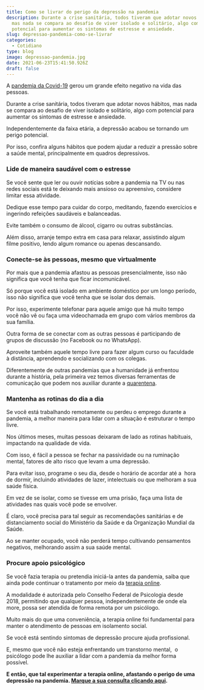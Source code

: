 ```yaml
---
title: Como se livrar do perigo da depressão na pandemia
description: Durante a crise sanitária, todos tiveram que adotar novos hábitos,
  mas nada se compara ao desafio de viver isolado e solitário, algo com
  potencial para aumentar os sintomas de estresse e ansiedade.
slug: depressao-pandemia-como-se-livrar
categories:
  - Cotidiano
type: blog
image: depressao-pandemia.jpg
date: 2021-06-23T15:41:50.926Z
draft: false
---
```


A [pandemia da Covid-19](https://yuribusin.com.br/como-lidar-com-a-histeria-coletiva-por-conta-da-covid-19/) gerou um grande efeito negativo na vida das pessoas.

Durante a crise sanitária, todos tiveram que adotar novos hábitos, mas nada se compara ao desafio de viver isolado e solitário, algo com potencial para aumentar os sintomas de estresse e ansiedade.

Independentemente da faixa etária, a depressão acabou se tornando um perigo potencial.

Por isso, confira alguns hábitos que podem ajudar a reduzir a pressão sobre a saúde mental, principalmente em quadros depressivos.

### Lide de maneira saudável com o estresse

Se você sente que ler ou ouvir notícias sobre a pandemia na TV ou nas redes sociais está te deixando mais ansioso ou apreensivo, considere limitar essa atividade.

Dedique esse tempo para cuidar do corpo, meditando, fazendo exercícios e ingerindo refeições saudáveis e balanceadas.

Evite também o consumo de álcool, cigarro ou outras substâncias.

Além disso, arranje tempo extra em casa para relaxar, assistindo algum filme positivo, lendo algum romance ou apenas descansando.

### Conecte-se às pessoas, mesmo que virtualmente

Por mais que a pandemia afastou as pessoas presencialmente, isso não significa que você tenha que ficar incomunicável.

Só porque você está isolado em ambiente doméstico por um longo período, isso não significa que você tenha que se isolar dos demais.

Por isso, experimente telefonar para aquele amigo que há muito tempo você não vê ou faça uma videochamada em grupo com vários membros da sua família.

Outra forma de se conectar com as outras pessoas é participando de grupos de discussão (no Facebook ou no WhatsApp).

Aproveite também aquele tempo livre para fazer algum curso ou faculdade à distância, aprendendo e socializando com os colegas.

Diferentemente de outras pandemias que a humanidade já enfrentou durante a história, pela primeira vez temos diversas ferramentas de comunicação que podem nos auxiliar durante a [quarentena](https://yuribusin.com.br/12-dicas-saude-mental-quarentena/).

### Mantenha as rotinas do dia a dia

Se você está trabalhando remotamente ou perdeu o emprego durante a pandemia, a melhor maneira para lidar com a situação é estruturar o tempo livre.

Nos últimos meses, muitas pessoas deixaram de lado as rotinas habituais, impactando na qualidade de vida.

Com isso, é fácil a pessoa se fechar na passividade ou na ruminação mental, fatores de alto risco que levam a uma depressão.

Para evitar isso, programe o seu dia, desde o horário de acordar até a  hora de dormir, incluindo atividades de lazer, intelectuais ou que melhoram a sua saúde física.

Em vez de se isolar, como se tivesse em uma prisão, faça uma lista de atividades nas quais você pode se envolver.

É claro, você precisa para tal seguir as recomendações sanitárias e de distanciamento social do Ministério da Saúde e da Organização Mundial da Saúde.

Ao se manter ocupado, você não perderá tempo cultivando pensamentos negativos, melhorando assim a sua saúde mental.

### Procure apoio psicológico

Se você fazia terapia ou pretendia iniciá-la antes da pandemia, saiba que ainda pode continuar o tratamento por meio da [terapia online](https://yuribusin.com.br/quais-as-vantagens-de-fazer-terapia-com-um-psicologo-a-distancia/).

A modalidade é autorizada pelo Conselho Federal de Psicologia desde 2018, permitindo que qualquer pessoa, independentemente de onde ela more, possa ser atendida de forma remota por um psicólogo.

Muito mais do que uma conveniência, a terapia online foi fundamental para manter o atendimento de pessoas em isolamento social.

Se você está sentindo sintomas de depressão procure ajuda profissional.

E, mesmo que você não esteja enfrentando um transtorno mental,  o psicólogo pode lhe auxiliar a lidar com a pandemia da melhor forma possível.

**E então, que tal experimentar a terapia online, afastando o perigo de uma depressão na pandemia. [Marque a sua consulta clicando aqui](https://yuribusin.com.br/contato/).**
